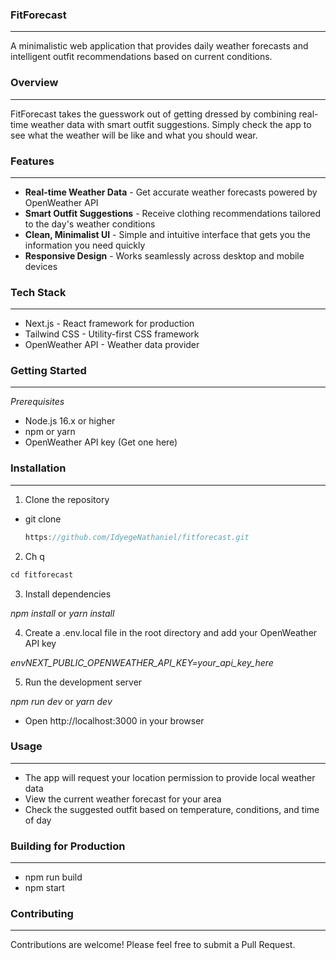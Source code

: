 ### **FitForecast**
---
A minimalistic web application that provides daily weather forecasts and intelligent outfit recommendations based on current conditions.

### **Overview**
---
FitForecast takes the guesswork out of getting dressed by combining real-time weather data with smart outfit suggestions. Simply check the app to see what the weather will be like and what you should wear.

### **Features**
---
* **Real-time Weather Data** - Get accurate weather forecasts powered by OpenWeather API
* **Smart Outfit Suggestions** - Receive clothing recommendations tailored to the day's weather conditions
* **Clean, Minimalist UI** - Simple and intuitive interface that gets you the information you need quickly
* **Responsive Design** - Works seamlessly across desktop and mobile devices

### **Tech Stack**
---
* Next.js - React framework for production
* Tailwind CSS - Utility-first CSS framework
* OpenWeather API - Weather data provider

### **Getting Started**
---
*Prerequisites*

* Node.js 16.x or higher
* npm or yarn
* OpenWeather API key (Get one here)

### **Installation**
---
1. Clone the repository

* git clone
  ```js
  https://github.com/IdyegeNathaniel/fitforecast.git
  ```

2. Ch  q
```js 
cd fitforecast
```

3. Install dependencies

*npm install*
 or
*yarn install*

4. Create a .env.local file in the root directory and add your OpenWeather API key

*envNEXT_PUBLIC_OPENWEATHER_API_KEY=your_api_key_here*

5. Run the development server

*npm run dev*
or
*yarn dev*

* Open http://localhost:3000 in your browser

### **Usage**
---
* The app will request your location permission to provide local weather data
* View the current weather forecast for your area
* Check the suggested outfit based on temperature, conditions, and time of day
  
### **Building for Production**
---
* npm run build
* npm start

### **Contributing**
---
Contributions are welcome! Please feel free to submit a Pull Request.
